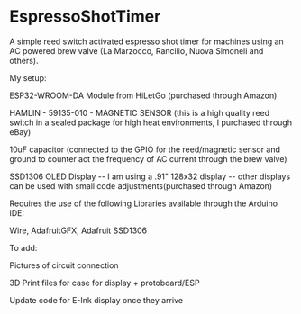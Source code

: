 # EspressoShotTimer
A simple reed switch activated espresso shot timer for machines using an AC powered brew valve (La Marzocco, Rancilio, Nuova Simoneli and others). 

My setup:

ESP32-WROOM-DA Module from HiLetGo (purchased through Amazon)

HAMLIN - 59135-010 - MAGNETIC SENSOR (this is a high quality reed switch in a sealed package for high heat environments, I purchased through eBay)

10uF capacitor (connected to the GPIO for the reed/magnetic sensor and ground to counter act the frequency of AC current through the brew valve)

SSD1306 OLED Display -- I am using a .91" 128x32 display -- other displays can be used with small code adjustments(purchased through Amazon)


Requires the use of the following Libraries available through the Arduino IDE:

Wire, AdafruitGFX, Adafruit SSD1306


To add: 

Pictures of circuit connection

3D Print files for case for display + protoboard/ESP

Update code for E-Ink display once they arrive
